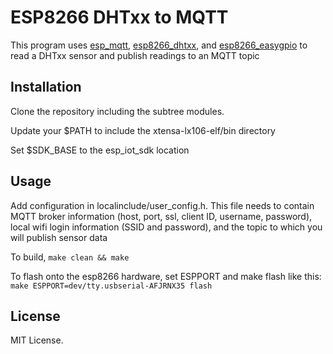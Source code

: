 # ESP8266 DHTxx to MQTT

This program uses [esp\_mqtt](https://github.com/tuanpmt/esp_mqtt), [esp8266\_dhtxx](https://github.com/eadf/esp8266_dhtxx), and [esp8266\_easygpio](https://github.com/eadf/esp8266_easygpio) to read a DHTxx sensor and publish readings to an MQTT topic

## Installation
Clone the repository including the subtree modules.

Update your $PATH to include the xtensa-lx106-elf/bin directory

Set $SDK\_BASE to the esp\_iot\_sdk location

## Usage
Add configuration in localinclude/user\_config.h. This file needs to contain MQTT broker information (host, port, ssl, client ID, username, password), local wifi login information (SSID and password), and the topic to which you will publish sensor data

To build,
`make clean && make`

To flash onto the esp8266 hardware, set ESPPORT and make flash like this:
`make ESPPORT=dev/tty.usbserial-AFJRNX35 flash`


## License
MIT License. 
